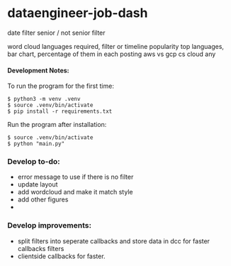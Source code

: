 # dataengineer-job-dash


date filter
senior / not senior filter


word cloud
languages required, filter or timeline popularity 
top languages, bar chart, percentage of them in each posting
aws vs gcp cs cloud any 


#### Development Notes:
To run the program for the first time:
```
$ python3 -m venv .venv
$ source .venv/bin/activate 
$ pip install -r requirements.txt
```

Run the program after installation:
```
$ source .venv/bin/activate
$ python "main.py"
```


### Develop to-do: 
- error message to use if there is no filter
- update layout
- add wordcloud and make it match style 
- add other figures
- 

### Develop improvements: 
- split filters into seperate callbacks and store data in dcc for faster callbacks filters
- clientside callbacks for faster. 
